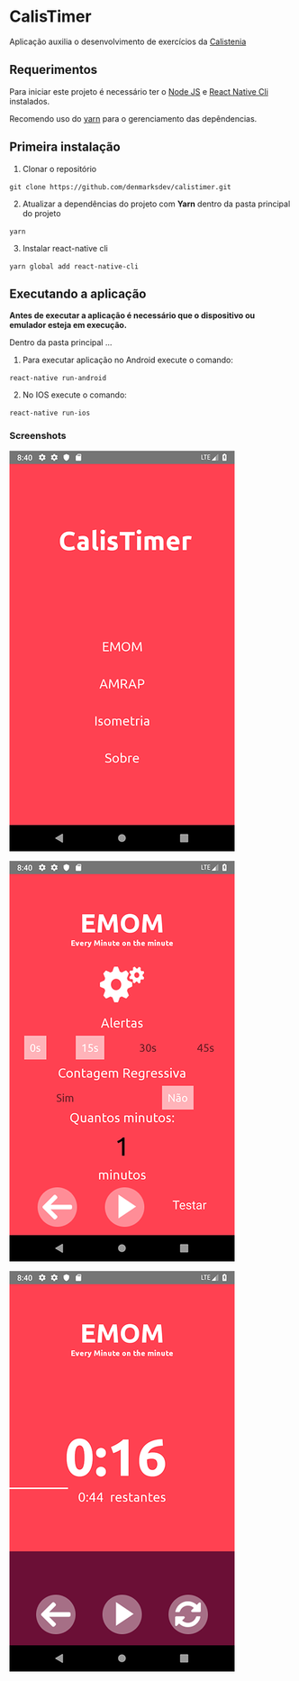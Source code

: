 # CalisTimer
Aplicação auxilia o desenvolvimento de exercícios da [Calistenia](https://pt.wikipedia.org/wiki/Calistenia)

## Requerimentos 
Para iniciar este projeto é necessário ter o [Node JS](https://nodejs.org/en/) e [React Native Cli](https://github.com/react-native-community/cli/tree/master/packages/global-cli)
instalados.

Recomendo uso do [yarn](https://yarnpkg.com/pt-BR/) para o gerenciamento das depêndencias.

## Primeira instalação

1. Clonar o repositório
 
 `git clone https://github.com/denmarksdev/calistimer.git`

2. Atualizar a dependências do projeto com **Yarn** dentro da pasta principal do projeto

`yarn`

3. Instalar react-native cli 

`yarn global add react-native-cli`


## Executando a aplicação

**Antes de executar a aplicação é necessário que o dispositivo ou emulador esteja em execução.**

Dentro da pasta principal ...

1. Para executar aplicação no Android execute o comando:

`react-native run-android`

2. No IOS execute o comando:

`react-native run-ios`

### Screenshots

 ![](https://github.com/denmarksdev/calistimer/blob/master/screenshots/app1.png?raw=true "CalisTimer")
 
  ![](https://github.com/denmarksdev/calistimer/blob/master/screenshots/app2.png?raw=true "CalisTimer")
  
  ![](https://github.com/denmarksdev/calistimer/blob/master/screenshots/app3.png?raw=true "CalisTimer")




